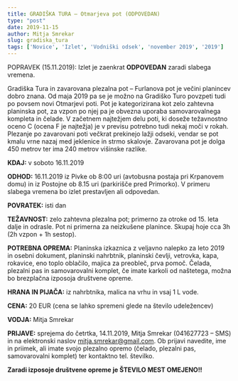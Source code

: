 ```yaml
---
title: GRADIŠKA TURA – Otmarjeva pot (ODPOVEDAN)
type: "post"
date: 2019-11-15
author: Mitja Smrekar
slug: gradiska_tura
tags: ['Novice', 'Izlet', 'Vodniški odsek', 'november 2019', '2019']
---
```


POPRAVEK (15.11.2019): Izlet je zaenkrat **ODPOVEDAN** zaradi slabega vremena.

<!--more-->
Gradiška Tura in zavarovana plezalna pot – Furlanova pot je večini planincev dobro znana. Od maja 2019 pa se je možno na Gradiško Turo povzpeti tudi po povsem novi Otmarjevi poti. Pot je kategorizirana kot zelo zahtevna planinska pot, za vzpon po njej pa je obvezna uporaba samovarovalnega kompleta in čelade. V začetnem najtežjem delu poti, ki doseže težavnostno oceno C (ocena F je najtežja) je v previsu potrebno tudi nekaj moči v rokah. Plezanje po zavarovani poti večkrat prekinejo lažji odseki, vendar se pot kmalu vrne nazaj med jeklenice in strmo skalovje. Zavarovana pot je dolga 450 metrov ter ima 240 metrov višinske razlike.

**KDAJ:** v soboto 16.11.2019

**ODHOD:** 16.11.2019 iz Pivke ob 8:00 uri (avtobusna postaja pri Krpanovem domu) in iz Postojne ob 8.15 uri (parkirišče pred Primorko). V primeru slabega vremena bo izlet prestavljen ali odpovedan.

**POVRATEK:** isti dan

**TEŽAVNOST:** zelo zahtevna plezalna pot; primerno za otroke od 15. leta dalje in odrasle. Pot ni primerna za neizkušene planince. Skupaj hoje cca 3h (2h vzpon + 1h sestop). 

**POTREBNA OPREMA:** Planinska izkaznica z veljavno nalepko za leto 2019 in osebni dokument, planinski nahrbtnik, planinski čevlji, vetrovka, kapa, rokavice, eno toplo oblačilo, majica za preobleč, prva pomoč. Čelada, plezalni pas in samovarovalni komplet, če imate karkoli od naštetega, možna bo brezplačna izposoja društvene opreme.

**HRANA IN PIJAČA:** iz nahrbtnika, malica na vrhu in vsaj 1 L vode.

**CENA:** 20 EUR (cena se lahko spremeni glede na število udeležencev)

**VODJA:** Mitja Smrekar

**PRIJAVE:** sprejema do četrtka, 14.11.2019, Mitja Smrekar (041627723 – SMS) in na elektronski naslov mitja.smrekar@gmail.com. Ob prijavi navedite, ime in priimek, ali imate svojo plezalno opremo (čelado, plezalni pas, samovarovalni komplet) ter kontaktno tel. številko.

**Zaradi izposoje društvene opreme je ŠTEVILO MEST  OMEJENO!!**
